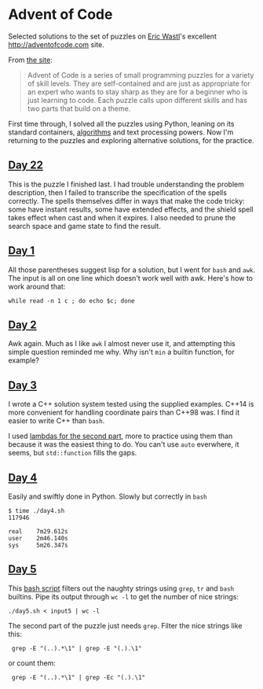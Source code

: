 # Advent of Code

Selected solutions to the set of puzzles on [Eric Wastl](http://was.tl)'s
excellent <http://adventofcode.com> site.

From [the site](http://adventofcode.com/about):

> Advent of Code is a series of small programming puzzles for a
variety of skill levels. They are self-contained and are just as
appropriate for an expert who wants to stay sharp as they are for a
beginner who is just learning to code. Each puzzle calls upon
different skills and has two parts that build on a theme.

First time through, I solved all the puzzles using Python, leaning on
its standard containers, [algorithms][itertools] and text processing
powers. Now I'm returning to the puzzles and exploring alternative
solutions, for the practice.

## [Day 22][22]

This is the puzzle I finished last. I had trouble understanding the
problem description, then I failed to transcribe the specification of
the spells correctly. The spells themselves differ in ways that make
the code tricky: some have instant results, some have extended
effects, and the shield spell takes effect when cast and when it
expires. I also needed to prune the search space and game state to 
find the result.


## [Day 1][1]

All those parentheses suggest lisp for a solution, but I went for
`bash` and `awk`. The input is all on one line which doesn't work well
with awk. Here's how to work around that:

    while read -n 1 c ; do echo $c; done

## [Day 2][2]

Awk again. Much as I like `awk` I almost never use it, and attempting
this simple question reminded me why. Why isn't `min` a builtin
function, for example?

## [Day 3][3]

I wrote a C++ solution system tested using the supplied
examples. C++14 is more convenient for handling coordinate pairs
than C++98 was. I find it easier to write C++ than `bash`.

I used [lambdas for the second part](./day3b.cpp), more to
practice using them than because it was the easiest thing to do. You
can't use `auto` everwhere, it seems, but `std::function` fills the
gaps.

## [Day 4][4]

Easily and swiftly done in Python. Slowly but correctly in `bash`

    $ time ./day4.sh 
    117946
    
    real	7m29.612s
    user	2m46.140s
    sys 	5m26.347s

## [Day 5][5]

This [bash script](./day5.sh) filters out the naughty strings using
`grep`, `tr` and `bash` builtins. Pipe its output through `wc -l` to
get the number of nice strings:

    ./day5.sh < input5 | wc -l

The second part of the puzzle just needs `grep`. Filter the nice
strings like this:

     grep -E "(..).*\1" | grep -E "(.).\1"

or count them:

     grep -E "(..).*\1" | grep -Ec "(.).\1"


[1]: http://adventofcode.com/day/1
[2]: http://adventofcode.com/day/2
[3]: http://adventofcode.com/day/3
[4]: http://adventofcode.com/day/4
[5]: http://adventofcode.com/day/5
[6]: http://adventofcode.com/day/6
[7]: http://adventofcode.com/day/7
[8]: http://adventofcode.com/day/8
[9]: http://adventofcode.com/day/9
[10]: http://adventofcode.com/day/10
[11]: http://adventofcode.com/day/11
[12]: http://adventofcode.com/day/12
[13]: http://adventofcode.com/day/13
[14]: http://adventofcode.com/day/14
[15]: http://adventofcode.com/day/15
[16]: http://adventofcode.com/day/16
[17]: http://adventofcode.com/day/17
[18]: http://adventofcode.com/day/18
[19]: http://adventofcode.com/day/19
[20]: http://adventofcode.com/day/20
[21]: http://adventofcode.com/day/21
[22]: http://adventofcode.com/day/22
[23]: http://adventofcode.com/day/23
[24]: http://adventofcode.com/day/24
[25]: http://adventofcode.com/day/25

[itertools]: https://docs.python.org/3/library/itertools.html